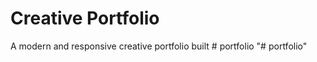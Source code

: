 # Creative Portfolio

A modern and responsive creative portfolio built #   p o r t f o l i o  
 "# portfolio" 
